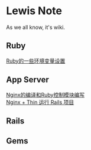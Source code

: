 # Lewis Note
As we all know, it's wiki.
## Ruby
[Ruby的一些环境变量设置](./ruby/environment_set.md)
## App Server
[Nginx的编译和Ruby控制模块编写](./app_server/nginx_compile_and_control.md)<br/>
[Nginx + Thin 运行 Rails 项目](./app_server/nginx_with_thin.md)
## Rails
## Gems
